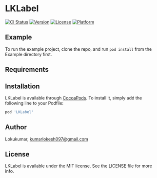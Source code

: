 # LKLabel

[![CI Status](https://img.shields.io/travis/Lokukumar/LKLabel.svg?style=flat)](https://travis-ci.org/Lokukumar/LKLabel)
[![Version](https://img.shields.io/cocoapods/v/LKLabel.svg?style=flat)](https://cocoapods.org/pods/LKLabel)
[![License](https://img.shields.io/cocoapods/l/LKLabel.svg?style=flat)](https://cocoapods.org/pods/LKLabel)
[![Platform](https://img.shields.io/cocoapods/p/LKLabel.svg?style=flat)](https://cocoapods.org/pods/LKLabel)

## Example

To run the example project, clone the repo, and run `pod install` from the Example directory first.

## Requirements

## Installation

LKLabel is available through [CocoaPods](https://cocoapods.org). To install
it, simply add the following line to your Podfile:

```ruby
pod 'LKLabel'
```

## Author

Lokukumar, kumarlokesh097@gmail.com

## License

LKLabel is available under the MIT license. See the LICENSE file for more info.

